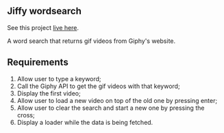 
## Jiffy wordsearch

See this project [live here](https://mo-jiffy-clips.netlify.app/).

A word search that returns gif videos from Giphy's website.

## Requirements

1. Allow user to type a keyword;
2. Call the Giphy API to get the gif videos with that keyword;
2. Display the first video;
3. Allow user to load a new video on top of the old one by pressing enter;
4. Allow user to clear the search and start a new one by pressing the cross;
5. Display a loader while the data is being fetched.
